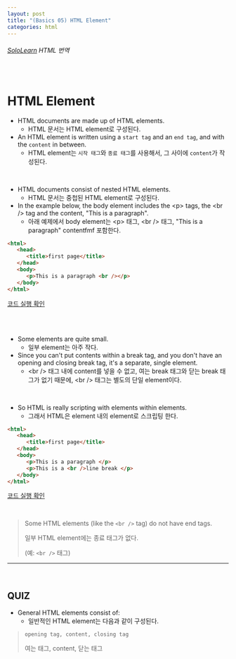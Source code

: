 ```yaml
---
layout: post
title: "(Basics 05) HTML Element"
categories: html
---
```


###### [SoloLearn](https://www.sololearn.com/) HTML 번역

<br>

# HTML Element

- HTML documents are made up of HTML elements.
  - HTML 문서는 HTML element로 구성된다.
- An HTML element is written using a `start tag` and an `end tag`, and with the `content` in between.
  - HTML element는 `시작 태그`와 `종료 태그`를 사용해서, 그 사이에 `content`가 작성된다.

<br>

- HTML documents consist of nested HTML elements.
  - HTML 문서는 중첩된 HTML element로 구성된다.
- In the example below, the body element includes the \<p> tags, the \<br /> tag and the content, "This is a paragraph".
  - 아래 예제에서 body element는 \<p> 태그, \<br /> 태그, "This is a paragraph" contentfmf 포함한다.

```html
<html>
   <head>
      <title>first page</title>
   </head>
   <body>
      <p>This is a paragraph <br /></p>
   </body>
</html>
```

[코드 실행 확인](https://code.sololearn.com/13/#html)

<br>

<br>

- Some elements are quite small.
  - 일부 element는 아주 작다.
- Since you can't put contents within a break tag, and you don't have an opening and closing break tag, it's a separate, single element.
  - \<br /> 태그 내에 content를 넣을 수 없고, 여는 break 태그와 닫는 break 태그가 없기 때문에, \<br /> 태그는 별도의 단일 element이다.

<br>

- So HTML is really scripting with elements within elements.
  - 그래서 HTML은 element 내의 element로 스크립팅 한다.

```html
<html>
   <head>
      <title>first page</title>
   </head>
   <body>
      <p>This is a paragraph </p>
      <p>This is a <br />line break </p>
   </body>
</html>
```

[코드 실행 확인](https://code.sololearn.com/14/#html)

<br>

> Some HTML elements (like the `<br />` tag) do not have end tags.
>
> 일부 HTML element에는 종료 태그가 없다.
>
> (예: `<br />` 태그)

------

<br>

## QUIZ

- General HTML elements consist of:
  - 일반적인 HTML element는 다음과 같이 구성된다.

> `opening tag, content, closing tag`
>
> 여는 태그, content, 닫는 태그

<br>